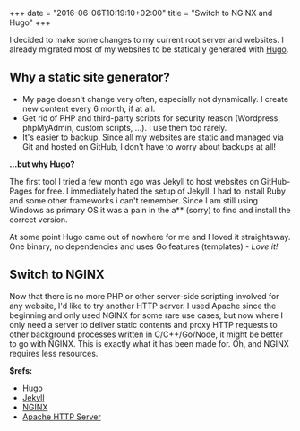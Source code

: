 +++
date = "2016-06-06T10:19:10+02:00"
title = "Switch to NGINX and Hugo"
+++

I decided to make some changes to my current root server and websites.
I already migrated most of my websites to be statically generated with [Hugo](https://hugo.io).

## Why a static site generator?

- My page doesn't change very often, especially not dynamically. I create new content every 6 month, if at all.
- Get rid of PHP and third-party scripts for security reason (Wordpress, phpMyAdmin, custom scripts, ...). I use them too rarely.
- It's easier to backup. Since all my websites are static and managed via Git and hosted on GitHub, I don't have to worry about backups at all!

__...but why Hugo?__

The first tool I tried a few month ago was Jekyll to host websites on GitHub-Pages for free.
I immediately hated the setup of Jekyll. I had to install Ruby and some other frameworks i can't remember.
Since I am still using Windows as primary OS it was a pain in the a** (sorry) to find and install the correct version.

At some point Hugo came out of nowhere for me and I loved it straightaway. One binary, no dependencies and uses Go features (templates) - _Love it!_

## Switch to NGINX

Now that there is no more PHP or other server-side scripting involved for any website, I'd like to try another HTTP server.
I used Apache since the beginning and only used NGINX for some rare use cases, but now where I only need a server to deliver
static contents and proxy HTTP requests to other background processes written in C/C++/Go/Node, it might be better to go with NGINX.
This is exactly what it has been made for. Oh, and NGINX requires less resources.

__$refs:__

- [Hugo](http://gohugo.io/)
- [Jekyll](https://jekyllrb.com/)
- [NGINX](https://nginx.org/)
- [Apache HTTP Server](http://httpd.apache.org/)
